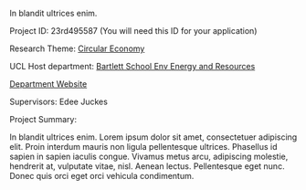 In blandit ultrices enim.

Project ID: 23rd495587
(You will need this ID for your application)

Research Theme: [Circular Economy](../themes/circular-economy.md)

UCL Host department: [Bartlett School Env Energy and Resources](../departments/bartlett-school-env-energy-and-resources.md)

[Department Website](https://www.example.com/dept1)

Supervisors: Edee Juckes

Project Summary:

In blandit ultrices enim. Lorem ipsum dolor sit amet, consectetuer adipiscing elit. Proin interdum mauris non ligula pellentesque ultrices. Phasellus id sapien in sapien iaculis congue. Vivamus metus arcu, adipiscing molestie, hendrerit at, vulputate vitae, nisl. Aenean lectus. Pellentesque eget nunc. Donec quis orci eget orci vehicula condimentum.
